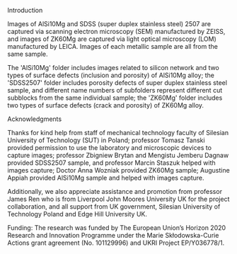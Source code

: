 Introduction

Images of AlSi10Mg and SDSS (super duplex stainless steel) 2507 are captured via scanning electron microscopy (SEM) manufactured by ZEISS, and images of ZK60Mg are captured via light optical microscopy (LOM) manufactured by LEICA. Images of each metallic sample are all from the same sample.

The 'AlSi10Mg' folder includes images related to silicon network and two types of surface defects (inclusion and porosity) of AlSi10Mg alloy; the 'SDSS2507' folder includes porosity defects of super duplex stainless steel sample, and different name numbers of subfolders represent different cut subblocks from the same individual sample; the 'ZK60Mg' folder includes two types of surface defects (crack and porosity) of ZK60Mg alloy. 


Acknowledgments

Thanks for kind help from staff of mechanical technology faculty of Silesian University of Technology (SUT) in Poland; professor Tomasz Tanski provided permission to use the laboratory and microscopic devices to capture images; professor Zbigniew Brytan and Mengistu Jemberu Dagnaw provided SDSS2507 sample, and professor Marcin Staszuk helped with images capture; Doctor Anna Wozniak provided ZK60Mg sample; Augustine Appiah provided AlSi10Mg sample and helped with images capture.

Additionally, we also appreciate assistance and promotion from professor James Ren who is from Liverpool John Moores University UK for the project collaboration, and all support from UK government, Silesian University of Technology Poland and Edge Hill University UK.

Funding: The research was funded by The European Union’s Horizon 2020 Research and Innovation
Programme under the Marie Skłodowska-Curie Actions grant agreement (No. 101129996) and UKRI
Project EP/Y036778/1.
